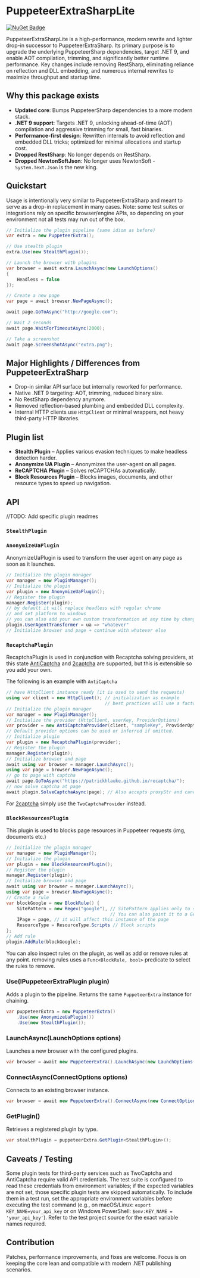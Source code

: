 # PuppeteerExtraSharpLite

[![NuGet Badge](https://buildstats.info/nuget/PuppeteerExtraSharp)](https://www.nuget.org/packages/PuppeteerExtraSharpLite)

PuppeteerExtraSharpLite is a high-performance, modern rewrite and lighter drop-in successor to PuppeteerExtraSharp. Its primary purpose is to upgrade the underlying PuppeteerSharp dependencies, target .NET 9, and enable AOT compilation, trimming, and significantly better runtime performance. Key changes include removing RestSharp, eliminating reliance on reflection and DLL embedding, and numerous internal rewrites to maximize throughput and startup time.

## Why this package exists

- **Updated core**: Bumps PuppeteerSharp dependencies to a more modern stack.
- **.NET 9 support**: Targets .NET 9, unlocking ahead-of-time (AOT) compilation and aggressive trimming for small, fast binaries.
- **Performance-first design**: Rewritten internals to avoid reflection and embedded DLL tricks; optimized for minimal allocations and startup cost.
- **Dropped RestSharp**: No longer depends on RestSharp.
- **Dropped NewtonSoftJson**: No longer uses NewtonSoft - `System.Text.Json` is the new king.

## Quickstart

Usage is intentionally very similar to PuppeteerExtraSharp and meant to serve as a drop-in replacement in many cases. Note: some test suites or integrations rely on specific browser/engine APIs, so depending on your environment not all tests may run out of the box.

```csharp
// Initialize the plugin pipeline (same idiom as before)
var extra = new PuppeteerExtra();

// Use stealth plugin
extra.Use(new StealthPlugin());

// Launch the browser with plugins
var browser = await extra.LaunchAsync(new LaunchOptions()
{
    Headless = false
});

// Create a new page
var page = await browser.NewPageAsync();

await page.GoToAsync("http://google.com");

// Wait 2 seconds
await page.WaitForTimeoutAsync(2000);

// Take a screenshot
await page.ScreenshotAsync("extra.png");
```

## Major Highlights / Differences from PuppeteerExtraSharp

- Drop-in similar API surface but internally reworked for performance.
- Native .NET 9 targeting: AOT, trimming, reduced binary size.
- No RestSharp dependency anymore.
- Removed reflection-based plumbing and embedded DLL complexity.
- Internal HTTP clients use `HttpClient` or minimal wrappers, not heavy third-party HTTP libraries.

## Plugin list

- **Stealth Plugin** – Applies various evasion techniques to make headless detection harder.
- **Anonymize UA Plugin** – Anonymizes the user-agent on all pages.
- **ReCAPTCHA Plugin** – Solves reCAPTCHAs automatically.
- **Block Resources Plugin** – Blocks images, documents, and other resource types to speed up navigation.

## API

//TODO: Add specific plugin readmes

### `StealthPlugin`



### `AnonymizeUaPlugin`

AnonymizeUaPlugin is used to transform the user agent on any page as soon as it launches.

```csharp
// Initialize the plugin manager
var manager = new PluginManager();
// Initialize the plugin
var plugin = new AnonymizeUaPlugin();
// Register the plugin
manager.Register(plugin);
// by default it will replace headless with regular chrome
// and set platform to windows
// you can also add your own custom transformation at any time by changing the function
plugin.UserAgentTransformer = ua => "whatever"
// Initialize browser and page + continue with whatever else
```

### `RecaptchaPlugin`

RecaptchaPlugin is used in conjunction with Recaptcha solving providers, at this state [AntiCaptcha](https://anti-captcha.com/mainpage) and [2captcha](https://2captcha.com/ru) are supported, but this is extensible so you add your own.

The following is an example with `AntiCaptcha`

```csharp
// have HttpClient instance ready (it is used to send the requests)
using var client = new HttpClient(); // initialization as example
                                     // best practices will use a factory/singleton
// Initialize the plugin manager
var manager = new PluginManager();
// Initialize the provider (HttpClient, userKey, ProviderOptions)
var provider = new AntiCaptchaProvider(client, "sampleKey", ProviderOptions.Default);
// Default provider options can be used or inferred if omitted.
// Initialize plugin
var plugin = new RecaptchaPlugin(provider);
// Register the plugin
manager.Register(plugin);
// Initialize browser and page
await using var browser = manager.LaunchAsync();
using var page = browser.NewPageAsync();
// go to page with captcha
await page.GoToAsync("https://patrickhlauke.github.io/recaptcha/");
// now solve captcha at page
await plugin.SolveCaptchaAsync(page); // Also accepts proxyStr and cancellationToken.
```

For [2captcha](https://2captcha.com/ru) simply use the `TwoCaptchaProvider` instead.

### `BlockResourcesPlugin`

This plugin is used to blocks page resources in Puppeteer requests (img, documents etc.)

```csharp
// Initialize the plugin manager
var manager = new PluginManager();
// Initialize the plugin
var plugin = new BlockResourcesPlugin();
// Register the plugin
manager.Register(plugin);
// Initialize browser and page
await using var browser = manager.LaunchAsync();
using var page = browser.NewPageAsync();
// Create a rule
var blockGoogle = new BlockRule() {
    SitePattern = new Regex("google"), // SitePattern applies only to specific urls by pattern
                                       // You can also point it to a GeneratedRegex
    IPage = page, // it will affect this instance of the page
    ResourceType = ResourceType.Scripts // Block scripts
};
// Add rule
plugin.AddRule(blockGoogle);
```

You can also inspect rules on the plugin, as well as add or remove rules at any point. removing rules uses a `Func<BlockRule, bool>` predicate to select the rules to remove.

### Use(IPuppeteerExtraPlugin plugin)

Adds a plugin to the pipeline. Returns the same `PuppeteerExtra` instance for chaining.

```csharp
var puppeteerExtra = new PuppeteerExtra()
    .Use(new AnonymizeUaPlugin())
    .Use(new StealthPlugin());
```

### LaunchAsync(LaunchOptions options)

Launches a new browser with the configured plugins.

```csharp
var browser = await new PuppeteerExtra().LaunchAsync(new LaunchOptions());
```

### ConnectAsync(ConnectOptions options)

Connects to an existing browser instance.

```csharp
var browser = await new PuppeteerExtra().ConnectAsync(new ConnectOptions());
```

### GetPlugin<T>()

Retrieves a registered plugin by type.

```csharp
var stealthPlugin = puppeteerExtra.GetPlugin<StealthPlugin>();
```

## Caveats / Testing

Some plugin tests for third-party services such as TwoCaptcha and AntiCaptcha require valid API credentials. The test suite is configured to read these credentials from environment variables; if the expected variables are not set, those specific plugin tests are skipped automatically. To include them in a test run, set the appropriate environment variables before executing the test command (e.g., on macOS/Linux: `export KEY_NAME=your_api_key` or on Windows PowerShell: `$env:KEY_NAME = 'your_api_key'`). Refer to the test project source for the exact variable names required.

## Contribution

Patches, performance improvements, and fixes are welcome. Focus is on keeping the core lean and compatible with modern .NET publishing scenarios.
